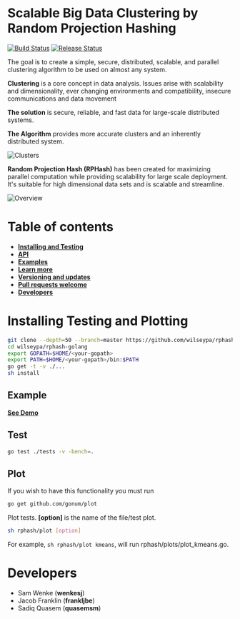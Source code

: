 # Scalable Big Data Clustering by Random Projection Hashing #
[![Build Status](https://travis-ci.org/wilseypa/rphash-golang.svg)](https://travis-ci.org/wilseypa/rphash-golang)
[![Release Status](https://img.shields.io/badge/version-1.0.0-blue.svg)](https://github.com/wilseypa/rphash-golang/releases)

The goal is to create a simple, secure, distributed, scalable, and parallel clustering algorithm to be used on almost any system.

**Clustering** is a core concept in data analysis. Issues arise with scalability and dimensionality, ever changing environments and compatibility, insecure communications and data movement

**The solution** is secure, reliable, and fast data for large-scale distributed systems.


**The Algorithm** provides more accurate clusters and an inherently distributed system.

![Clusters](https://github.com/wilseypa/rphash-golang/blob/master/clusters.png)

**Random Projection Hash (RPHash)** has been created for maximizing parallel computation
while providing scalability for large scale deployment. It's suitable for high dimensional data sets and is
scalable and streamline.

![Overview](https://github.com/wilseypa/rphash-golang/blob/master/overview.png)

# Table of contents #
+ **[Installing and Testing](https://github.com/wilseypa/rphash-golang#installing-testing-and-plotting)**
+ **[API](https://github.com/wilseypa/rphash-golang#api)**
+ **[Examples](https://github.com/wilseypa/rphash-golang/blob/master/examples/rphash.go)**
+ **[Learn more](https://github.com/wilseypa/rphash-golang/blob/master/REFERENCES.md)**
+ **[Versioning and updates](https://github.com/wilseypa/rphash-golang/blob/master/CHANGELOG.md)**
+ **[Pull requests welcome](https://github.com/wilseypa/rphash-golang/blob/master/TODO.md)**
+ **[Developers](https://github.com/wilseypa/rphash-golang#developers)**

# Installing Testing and Plotting #
```sh
git clone --depth=50 --branch=master https://github.com/wilseypa/rphash-golang.git wilseypa/rphash-golang
cd wilseypa/rphash-golang
export GOPATH=$HOME/<your-gopath>
export PATH=$HOME/<your-gopath>/bin:$PATH
go get -t -v ./...
sh install
```

## Example ##
**[See Demo](https://github.com/wilseypa/rphash-golang/blob/master/demo)**

## Test ##
```sh
go test ./tests -v -bench=.
```

## Plot ##
If you wish to have this functionality you must run
```sh
go get github.com/gonum/plot
```
Plot tests. **[option]** is the name of the file/test plot.
```sh
sh rphash/plot [option]
```

For example, `sh rphash/plot kmeans`, will run rphash/plots/plot_kmeans.go.

# Developers #
+ Sam Wenke (**wenkesj**)
+ Jacob Franklin (**frankljbe**)
+ Sadiq Quasem (**quasemsm**)
